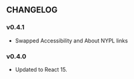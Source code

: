 ## CHANGELOG

### v0.4.1
- Swapped Accessibility and About NYPL links

### v0.4.0
- Updated to React 15.
